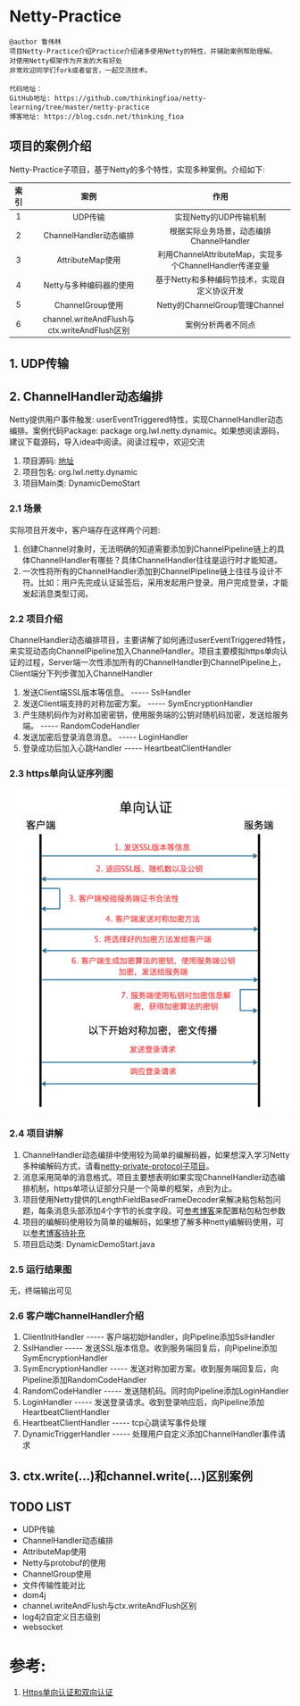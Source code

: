 # Netty-Practice
```
@author 鲁伟林
项目Netty-Practice介绍Practice介绍诸多使用Netty的特性，并辅助案例帮助理解。
对使用Netty框架作为开发的大有好处
非常欢迎同学们fork或者留言，一起交流技术。

代码地址：
GitHub地址: https://github.com/thinkingfioa/netty-learning/tree/master/netty-practice
博客地址: https://blog.csdn.net/thinking_fioa
```

## 项目的案例介绍
Netty-Practice子项目，基于Netty的多个特性，实现多种案例。介绍如下:

|索引|案例|作用|
|:---:|:---:|:---:|
|1|UDP传输|实现Netty的UDP传输机制|
|2|ChannelHandler动态编排|根据实际业务场景，动态编排ChannelHandler|
|3|AttributeMap使用|利用ChannelAttributeMap，实现多个ChannelHandler传递变量|
|4|Netty与多种编码器的使用|基于Netty和多种编码节技术，实现自定义协议开发|
|5|ChannelGroup使用|Netty的ChannelGroup管理Channel|
|6|channel.writeAndFlush与ctx.writeAndFlush区别|案例分析两者不同点|

## 1. UDP传输

## 2. ChannelHandler动态编排
Netty提供用户事件触发: userEventTriggered特性，实现ChannelHandler动态编排。案例代码Package: package org.lwl.netty.dynamic。如果想阅读源码，建议下载源码，导入idea中阅读。阅读过程中，欢迎交流

1. 项目源码: [地址](https://github.com/thinkingfioa/netty-learning/tree/master/netty-practice/src/main/java/org/lwl/netty/dynamic)
2. 项目包名: org.lwl.netty.dynamic
3. 项目Main类: DynamicDemoStart

### 2.1 场景
实际项目开发中，客户端存在这样两个问题:

1. 创建Channel对象时，无法明确的知道需要添加到ChannelPipeline链上的具体ChannelHandler有哪些？具体ChannelHandler往往是运行时才能知道。
2. 一次性将所有的ChannelHandler添加到ChannelPipeline链上往往与设计不符。比如：用户先完成认证延签后，采用发起用户登录。用户完成登录，才能发起消息类型订阅。

### 2.2 项目介绍
ChannelHandler动态编排项目，主要讲解了如何通过userEventTriggered特性，来实现动态向ChannelPipeline加入ChannelHandler。项目主要模拟https单向认证的过程，Server端一次性添加所有的ChannelHandler到ChannelPipeline上，Client端分下列步骤加入ChannelHandler

1. 发送Client端SSL版本等信息。  ----- SslHandler
2. 发送Client端支持的对称加密方案。  ----- SymEncryptionHandler
3. 产生随机码作为对称加密密钥，使用服务端的公钥对随机码加密，发送给服务端。 ----- RandomCodeHandler
4. 发送加密后登录消息消息。 ----- LoginHandler
5. 登录成功后加入心跳Handler ----- HeartbeatClientHandler

### 2.3 https单向认证序列图
![](./docs/pics/dynamic-ssl.png)

### 2.4 项目讲解
1. ChannelHandler动态编排中使用较为简单的编解码器，如果想深入学习Netty多种编解码方式，请看[netty-private-protocol子项目](https://github.com/thinkingfioa/netty-learning/tree/master/netty-private-protocol)。
2. 消息采用简单的消息格式。项目主要想表明如果实现ChannelHandler动态编排机制，https单项认证部分只是一个简单的框架，点到为止。
3. 项目使用Netty提供的LengthFieldBasedFrameDecoder来解决粘包粘包问题，每条消息头部添加4个字节的长度字段。可[参考博客](https://blog.csdn.net/thinking_fioa/article/details/80573483)来配置粘包粘包参数
4. 项目的编解码使用较为简单的编解码，如果想了解多种netty编解码使用，可以[参考博客待补充](https://blog.csdn.net/thinking_fioa)
5. 项目启动类: DynamicDemoStart.java

### 2.5 运行结果图
无，终端输出可见

### 2.6 客户端ChannelHandler介绍

1. ClientInitHandler ----- 客户端初始Handler，向Pipeline添加SslHandler
2. SslHandler ----- 发送SSL版本信息。收到服务端回复后，向Pipeline添加SymEncryptionHandler
3. SymEncryptionHandler ----- 发送对称加密方案。收到服务端回复后，向Pipeline添加RandomCodeHandler
4. RandomCodeHandler ----- 发送随机码。同时向Pipeline添加LoginHandler
5. LoginHandler ----- 发送登录请求。收到登录响应后，向Pipeline添加HeartbeatClientHandler
6. HeartbeatClientHandler ----- tcp心跳读写事件处理
7. DynamicTriggerHandler ----- 处理用户自定义添加ChannelHandler事件请求

## 3. ctx.write(...)和channel.write(...)区别案例


## TODO LIST

-  UDP传输
-  ChannelHandler动态编排
-  AttributeMap使用
-  Netty与protobuf的使用
-  ChannelGroup使用
-  文件传输性能对比
-  dom4j
-  channel.writeAndFlush与ctx.writeAndFlush区别
-  log4j2自定义日志级别
-  websocket

# 参考:
1. [Https单向认证和双向认证](https://blog.csdn.net/duanbokan/article/details/50847612)